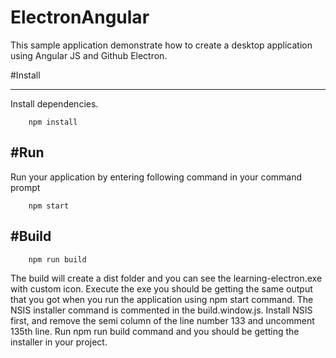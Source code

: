 # ElectronAngular

This sample application demonstrate how to create a desktop application using
Angular JS and Github Electron.

#Install

---

Install dependencies.

```
	npm install
```

## #Run

Run your application by entering following command in your command prompt

```
	npm start
```

## #Build

```
	npm run build
```

The build will create a dist folder and you can see the learning-electron.exe
with custom icon. Execute the exe you should be getting the same output that you
got when you run the application using npm start command. The NSIS installer
command is commented in the build.window.js. Install NSIS first, and remove the
semi column of the line number 133 and uncomment 135th line. Run npm run build
command and you should be getting the installer in your project.
